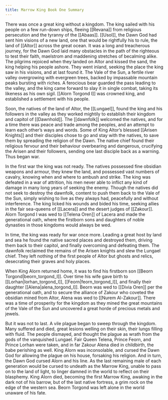 ```yaml
---
title: Marrow King Book One Summary
---
```


There was once a great king without a kingdom. The king sailed with his people on a few run-down ships, fleeing [[Revana]] from religious persecution and the tyranny of the [[Abaas]]. [[Usol]], the Dawn God had sent him visions of a new land, one that would be rightfully his to rule, the land of [[Altor]] across the great ocean. It was a long and treacherous journey, for the Dawn God laid many obstacles in the path of the righteous to test their faith, maelstrom and maddening stretches of becalming alike. The pilgrims rejoiced when they landed on Altor and kissed the sand, the king helping his people ashore. They went inland, seeking the place the king saw in his visions, and at last found it. The Vale of the Sun, a fertile river valley overgrowing with evergreen trees, backed by impassable mountain peaks bursting with riches. A ferocious bear guarded the pass leading to the valley, and the king came forward to slay it in single combat, taking its likeness as his own sigil. [[Alorn Torgond I]] was crowned king, and established a settlement with his people.

Soon, the natives of the land of Altor, the [[Lungael]], found the king and his followers in the valley as they worked mightily to establish their kingdom and capitol of [[Dawnhold]]. The [[dawnfolk]] welcomed the natives, and for a time there was peace and trade among the peoples, and an attempt to learn each other’s ways and words. Some of King Altor’s blessed [[Arisen Knights]] and their disciples chose to go and stay with the natives, to save them by spreading the religion of the Dawn. The native chief found their religious fervour and their behaviour overbearing and dangerous, crucifying the Arisen and their followers, sending one last disciple back as a warning. Thus began war.

In the first war the king was not ready. The natives possessed fine obsidian weapons and armour, they knew the land, and possessed vast numbers of cavalry, knowing when and where to ambush and strike. The king was defeated in a war of attrition, his men never able to inflict any kind of damage in many long years of seeking the enemy. Though the natives did not seek to destroy the dawnfolk, content to push them back to the Vale of the Sun, simply wishing to live as they always had, peacefully and without interference. The king licked his wounds and bided his time, seeking allies in the fair sea-queens of [[Lacera]] and the desert judges of [[Zakour]]. Alorn Torgond I was wed to [[Telena Oren]] of Lacera and made the generational oath, where the firstborn sons and daughters of noble dynasties in those kingdoms would always be wed.

In time, the king was ready for war once more. Leading a great host by land and sea he found the native sacred places and destroyed them, driving them back to their capitol, and finally overcoming and defeating them. The dawnfolk reclaimed the remains of the Arisen knights and slew the Lungael chief. They left nothing of the first people of Altor but ghosts and relics, desecrating their graves and holy places.

When King Alorn returned home, it was to find his firstborn son [[Beorn Torgond|beorn_torgond_I]]. Over time his wife gave birth to [[Lorhan|lorhan_torgond_I]], [[Feorn|feorn_torgond_I]], and finally their daughter [[Alena|alena_torgond_I]]. Beorn was wed to [[Divia Oren]] per the generational oath, and to secure the alliance of Zakour who coveted the obsidian mined from Altor, Alena was wed to [[Nurem Al-Zakour]]. There was a time of prosperity for the kingdom as they mined the great mountains of the Vale of the Sun and uncovered a great horde of precious metals and jewels.

But it was not to last. A vile plague began to sweep through the kingdom. Many suffered and died, great lesions welling on their skin, their lungs filling with fluid. The people dismayed, and thought the plague as wrath from the gods of the vanquished Lungael. Fair Queen Telena, Prince Feorn, and Prince Lorhan were taken, and in far Zakour Alena died in childbirth, the babe perishing as well. King Alorn was inconsolable, and cursed the Dawn God for allowing the plague on his house, forsaking his religion. And in turn, the Dawn God cursed Alorn and his line. As the last remaining male of each generation would be cursed to undeath as the Marrow King, unable to pass on to the land of light, to linger damned in the world to reflect on their blasphemy. King Alorn died, becoming the first Marrow King, awaking in the dark not of his barrow, but of the last native fortress, a grim rock on the edge of the western sea. Beorn Torgond was left alone in the world unaware of his fate.
